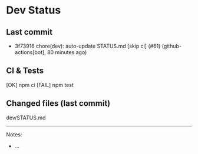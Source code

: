 # Dev Status

## Last commit
- 3f73916 chore(dev): auto-update STATUS.md [skip ci] (#61) (github-actions[bot], 80 minutes ago)
## CI & Tests
[OK] npm ci
[FAIL] npm test

## Changed files (last commit)
dev/STATUS.md

---
Notes:
- ...
